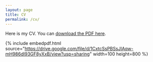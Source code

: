 ```yaml
---
layout: page
title: CV
permalink: /cv/
---
```


Here is my CV. You can [download the PDF here](https://drive.google.com/file/d/1CxtcSsPBSsJIAqw-mH986dI93GF8yXxB/view?usp=sharing).

{% include embedpdf.html source="https://drive.google.com/file/d/1CxtcSsPBSsJIAqw-mH986dI93GF8yXxB/view?usp=sharing" width=100 height=800 %}


